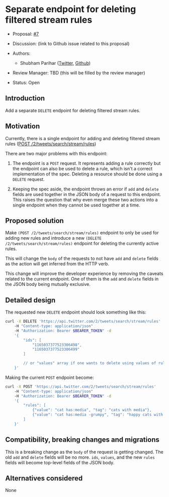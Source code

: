 # Separate endpoint for deleting filtered stream rules

-   Proposal: [#7](https://github.com/twitterdev/open-evolution/pull/7)
-   Discussion: (link to Github issue related to this proposal)
-   Authors:
    -   Shubham Parihar ([Twitter](https://twitter.com/iShiibi), [Github](https://github.com/iShibi))

-   Review Manager: TBD (this will be filled by the review manager)
-   Status: Open

## Introduction

Add a separate `DELETE` endpoint for deleting filtered stream rules.

## Motivation

Currently, there is a single endpoint for adding and deleting filtered stream rules ([POST /2/tweets/search/stream/rules](https://developer.twitter.com/en/docs/twitter-api/tweets/filtered-stream/api-reference/post-tweets-search-stream-rules))

There are two major problems with this endpoint:

1) The endpoint is a `POST` request. It represents adding a rule correctly but the endpoint can also be used to delete a rule, which isn't a correct implementation of the spec. Deleting a resource should be done using a `DELETE` request. 

2) Keeping the spec aside, the endpoint throws an error if `add` and `delete` fields are used together in the JSON body of a request to this endpoint. This raises the question that why even merge these two actions into a single endpoint when they cannot be used together at a time.


## Proposed solution

Make `(POST /2/tweets/search/stream/rules)` endpoint to only be used for adding new rules and introduce a new `(DELETE /2/tweets/search/stream/rules)` endpoint for deleting the currently active rules.

This will change the `body` of the requests to not have `add` and `delete` fields as the action will get inferred from the HTTP verb.

This change will improve the developer experience by removing the caveats related to the current endpoint. One of them is the `add` and `delete` fields in the JSON body being mutually exclusive. 

## Detailed design

The requested new `DELETE` endpoint should look something like this:

```bash
curl -X DELETE 'https://api.twitter.com/2/tweets/search/stream/rules'
    -H "Content-type: application/json"
    -H "Authorization: Bearer $BEARER_TOKEN" -d
    '{
        "ids": [
            "1165037377523306498",
            "1165037377523306499"
        ]

        // or "values" array if one wants to delete using values of rules
    }'
```

Making the current `POST` endpoint become:

```bash
curl -X POST 'https://api.twitter.com/2/tweets/search/stream/rules' 
    -H "Content-type: application/json" 
    -H "Authorization: Bearer $BEARER_TOKEN" -d 
    '{
        "rules": [
            {"value": "cat has:media", "tag": "cats with media"},
            {"value": "cat has:media -grumpy", "tag": "happy cats with media"}
        ]
    }'
```

## Compatibility, breaking changes and migrations

This is a breaking change as the `body` of the request is getting changed. The old `add` and `delete` fields will be no more. `ids`, `values`, and the new `rules` fields will become top-level fields of the JSON body.

## Alternatives considered

None